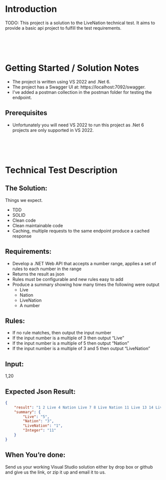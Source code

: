 # Introduction 
TODO: This project is a solution to the LiveNation technical test.
It aims to provide a basic api project to fulfill the test requirements.

<br/><br/><br/>

# Getting Started / Solution Notes
* The project is written using VS 2022 and .Net 6.
* The project has a Swagger UI at:  https://localhost:7092/swagger.
* I've added a postman collection in the postman folder for testing the endpoint.
 
## Prerequisites
* Unfortunately you will need VS 2022 to run this project as .Net 6 projects are only supported in VS 2022.

<br/><br/><br/>

# Technical Test Description

## The Solution:
Things we expect.
* TDD
* SOLID
* Clean code
* Clean maintainable code
* Caching, multiple requests to the same endpoint produce a cached response


## Requirements:
* Develop a .NET Web API that accepts a number range, applies a set of rules to each number in the range
* Returns the result as json
* Rules must be configurable and new rules easy to add
* Produce a summary showing how many times the following were output
    * Live
    * Nation
    * LiveNation
    * A number


## Rules:
* If no rule matches, then output the input number
* If the input number is a multiple of 3 then output “Live”
* If the input number is a multiple of 5 then output “Nation”
* If the input number is a multiple of 3 and 5 then output “LiveNation”


## Input:
1,20

## Expected Json Result:
```json
{
    "result": "1 2 Live 4 Nation Live 7 8 Live Nation 11 Live 13 14 LiveNation 16 17 Live 19 Nation",
    "summary": {
        "Live": "5",
        "Nation": "3",
        "LiveNation": "1",
        "Integer": "11"
    }
}
```

## When You’re done:
Send us your working Visual Studio solution either by drop box or github and give us the link, or zip it up and email it to us.






